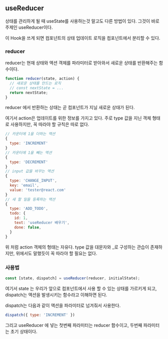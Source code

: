 ## useReducer

상태를 관리하게 될 때 useState를 사용하는것 말고도 다른 방법이 있다. 그것이 바로 주제인 useReducer이다.

이 Hook을 쓰게 되면 컴포넌트의 상태 업데이트 로직을 컴포넌트에서 분리할 수 있다.

### reducer

reducer는 현재 상태와 액션 객체를 파라미터로 받아와서 새로운 상태를 반환해주는 함수이다.

```js
function reducer(state, action) {
  // 새로운 상태를 만드는 로직
  // const nextState = ...
  return nextState;
}
```

reducer 에서 반환하는 상태는 곧 컴포넌트가 지닐 새로운 상태가 된다.

여기서 action은 업데이트를 위한 정보를 가지고 있다. 주로 type 값을 지닌 객체 형태로 사용하지만, 꼭 따라야 할 규칙은 따로 없다.

```js
// 카운터에 1을 더하는 액션
{
  type: 'INCREMENT'
}
// 카운터에 1을 빼는 액션
{
  type: 'DECREMENT'
}
// input 값을 바꾸는 액션
{
  type: 'CHANGE_INPUT',
  key: 'email',
  value: 'tester@react.com'
}
// 새 할 일을 등록하는 액션
{
  type: 'ADD_TODO',
  todo: {
    id: 1,
    text: 'useReducer 배우기',
    done: false,
  }
}
```

위 처럼 action 객체의 형태는 자유다. type 값을 대문자와 _로 구성하는 관습이 존재하지만, 위에서도 말했듯이 꼭 따라야 할 필요는 없다.

### 사용법

```js
const [state, dispatch] = useReducer(reducer, initialState);
```

여기서 state 는 우리가 앞으로 컴포넌트에서 사용 할 수 있는 상태를 가르키게 되고, dispatch는 액션을 발생시키는 함수라고 이해하면 된다. 

dispatch는 다음과 같이 액션을 파라미터로 넘겨줘서 사용한다.

```js
dispatch({ type: 'INCREMENT' })
```

그리고 useReducer 에 넣는 첫번째 파라미터는 reducer 함수이고, 두번째 파라미터는 초기 상태이다.